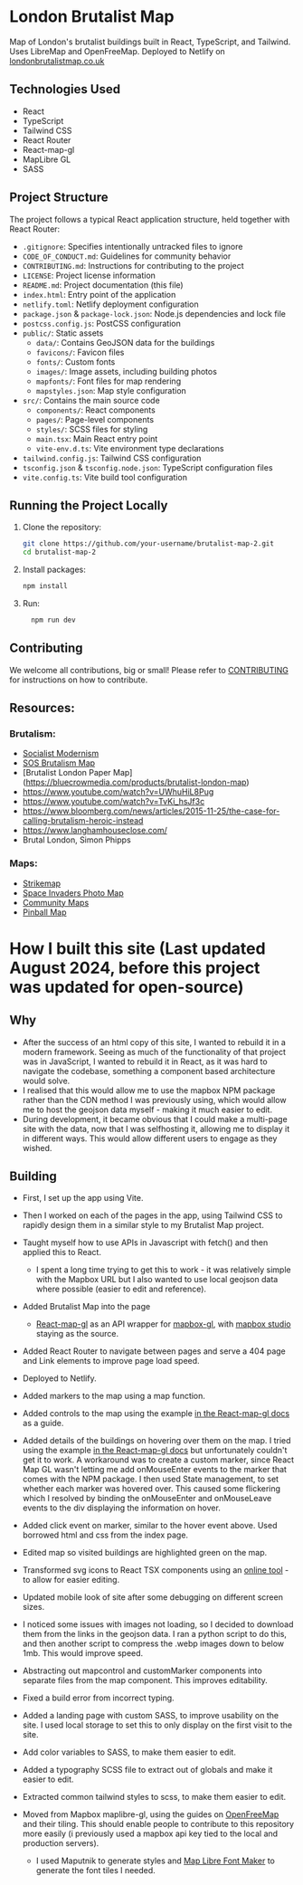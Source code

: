 # London Brutalist Map

Map of London's brutalist buildings built in React, TypeScript, and Tailwind. Uses LibreMap and OpenFreeMap. Deployed to Netlify on [londonbrutalistmap.co.uk](https://londonbrutalistmap.co.uk)

## Technologies Used

- React
- TypeScript
- Tailwind CSS
- React Router
- React-map-gl
- MapLibre GL
- SASS

## Project Structure

The project follows a typical React application structure, held together with React Router:

- `.gitignore`: Specifies intentionally untracked files to ignore
- `CODE_OF_CONDUCT.md`: Guidelines for community behavior
- `CONTRIBUTING.md`: Instructions for contributing to the project
- `LICENSE`: Project license information
- `README.md`: Project documentation (this file)
- `index.html`: Entry point of the application
- `netlify.toml`: Netlify deployment configuration
- `package.json` & `package-lock.json`: Node.js dependencies and lock file
- `postcss.config.js`: PostCSS configuration
- `public/`: Static assets
  - `data/`: Contains GeoJSON data for the buildings
  - `favicons/`: Favicon files
  - `fonts/`: Custom fonts
  - `images/`: Image assets, including building photos
  - `mapfonts/`: Font files for map rendering
  - `mapstyles.json`: Map style configuration
- `src/`: Contains the main source code
  - `components/`: React components
  - `pages/`: Page-level components
  - `styles/`: SCSS files for styling
  - `main.tsx`: Main React entry point
  - `vite-env.d.ts`: Vite environment type declarations
- `tailwind.config.js`: Tailwind CSS configuration
- `tsconfig.json` & `tsconfig.node.json`: TypeScript configuration files
- `vite.config.ts`: Vite build tool configuration

## Running the Project Locally

1. Clone the repository:
   ```bash
   git clone https://github.com/your-username/brutalist-map-2.git
   cd brutalist-map-2
   ```
2. Install packages:
   ```bash
   npm install
   ```
3. Run:

   ```bash
     npm run dev
   ```

## Contributing

We welcome all contributions, big or small! Please refer to [CONTRIBUTING](/CONTRIBUTING.md) for instructions on how to contribute.

## Resources:

### Brutalism:

- [Socialist Modernism](https://socialistmodernism.com/)
- [SOS Brutalism Map](https://www.sosbrutalism.org/cms/15802395#map)
- [Brutalist London Paper Map] (https://bluecrowmedia.com/products/brutalist-london-map)
- https://www.youtube.com/watch?v=UWhuHiL8Pug
- https://www.youtube.com/watch?v=TvKi_hsJf3c
- https://www.bloomberg.com/news/articles/2015-11-25/the-case-for-calling-brutalism-heroic-instead
- https://www.langhamhouseclose.com/
- Brutal London, Simon Phipps

### Maps:

- [Strikemap](https://strikemap.org)
- [Space Invaders Photo Map](https://pnote.eu/projects/invaders/map.html)
- [Community Maps](https://www.are.na/gemma-copeland/community-maps)
- [Pinball Map](https://pinballmap.com/)

# How I built this site (Last updated August 2024, before this project was updated for open-source)

## Why

- After the success of an html copy of this site, I wanted to rebuild it in a modern framework. Seeing as much of the functionality of that project was in JavaScript, I wanted to rebuild it in React, as it was hard to navigate the codebase, something a component based architecture would solve.
- I realised that this would allow me to use the mapbox NPM package rather than the CDN method I was previously using, which would allow me to host the geojson data myself - making it much easier to edit.
- During development, it became obvious that I could make a multi-page site with the data, now that I was selfhosting it, allowing me to display it in different ways. This would allow different users to engage as they wished.

## Building

- First, I set up the app using Vite.
- Then I worked on each of the pages in the app, using Tailwind CSS to rapidly design them in a similar style to my Brutalist Map project.
- Taught myself how to use APIs in Javascript with fetch() and then applied this to React.

  - I spent a long time trying to get this to work - it was relatively simple with the Mapbox URL but I also wanted to use local geojson data where possible (easier to edit and reference).

- Added Brutalist Map into the page

  - [React-map-gl](https://github.com/visgl/react-map-gl) as an API wrapper for [mapbox-gl](https://github.com/mapbox/mapbox-gl-js), with [mapbox studio](https://www.mapbox.com/studio/) staying as the source.

- Added React Router to navigate between pages and serve a 404 page and Link elements to improve page load speed.
- Deployed to Netlify.
- Added markers to the map using a map function.
- Added controls to the map using the example [in the React-map-gl docs](https://github.com/visgl/react-map-gl/blob/7.1-release/examples/controls/src/app.tsx) as a guide.
- Added details of the buildings on hovering over them on the map. I tried using the example [in the React-map-gl docs](http://visgl.github.io/react-map-gl/examples/geojson) but unfortunately couldn't get it to work. A workaround was to create a custom marker, since React Map GL wasn't letting me add onMouseEnter events to the marker that comes with the NPM package. I then used State management, to set whether each marker was hovered over. This caused some flickering which I resolved by binding the onMouseEnter and onMouseLeave events to the div displaying the information on hover.
- Added click event on marker, similar to the hover event above. Used borrowed html and css from the index page.
- Edited map so visited buildings are highlighted green on the map.
- Transformed svg icons to React TSX components using an [online tool](https://react-svgr.com/) - to allow for easier editing.
- Updated mobile look of site after some debugging on different screen sizes.
- I noticed some issues with images not loading, so I decided to download them from the links in the geojson data. I ran a python script to do this, and then another script to compress the .webp images down to below 1mb. This would improve speed.
- Abstracting out mapcontrol and customMarker components into separate files from the map component. This improves editability.
- Fixed a build error from incorrect typing.
- Added a landing page with custom SASS, to improve usability on the site. I used local storage to set this to only display on the first visit to the site.
- Add color variables to SASS, to make them easier to edit.
- Added a typography SCSS file to extract out of globals and make it easier to edit.
- Extracted common tailwind styles to scss, to make them easier to edit.
- Moved from Mapbox maplibre-gl, using the guides on [OpenFreeMap](https://openfreemap.org/) and their tiling. This should enable people to contribute to this repository more easily (i previously used a mapbox api key tied to the local and production servers).
  - I used Maputnik to generate styles and [Map Libre Font Maker](https://github.com/maplibre/font-maker) to generate the font tiles I needed.
